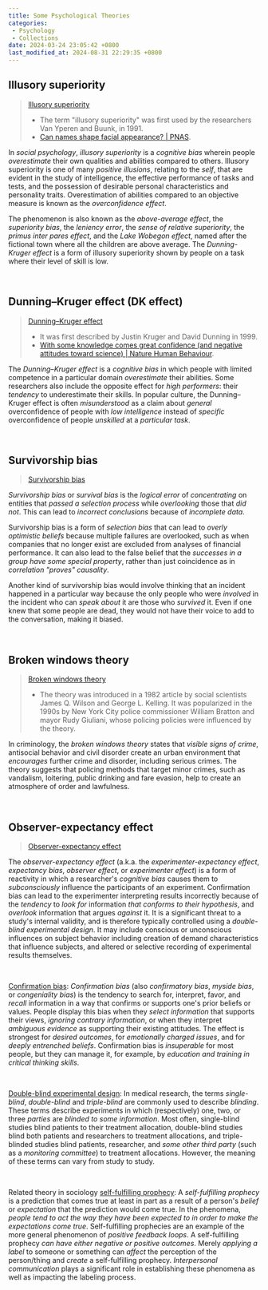 ```yaml
---
title: Some Psychological Theories
categories:
 - Psychology
 - Collections
date: 2024-03-24 23:05:42 +0800
last_modified_at: 2024-08-31 22:29:35 +0800
---
```


## Illusory superiority

> [Illusory superiority](https://en.wikipedia.org/wiki/Illusory_superiority)
>
> - The term "illusory superiority" was first used by the researchers Van Yperen and Buunk, in 1991.
> - [Can names shape facial appearance? \| PNAS](https://www.pnas.org/doi/10.1073/pnas.2405334121).

In <i class="term">social psychology</i>, <i class="term">illusory superiority</i> is a <i class="term">cognitive bias</i> wherein people <i class="emphasize">overestimate</i> their own qualities and abilities compared to others. Illusory superiority is one of many <i class="term">positive illusions</i>, relating to the <i class="term">self</i>, that are evident in the study of intelligence, the effective performance of tasks and tests, and the possession of desirable personal characteristics and personality traits. Overestimation of abilities compared to an objective measure is known as the <i class="term">overconfidence effect</i>.

The phenomenon is also known as the <i class="term">above-average effect</i>, the <i class="term">superiority bias</i>, the <i class="term">leniency error</i>, the <i class="term">sense of relative superiority</i>, the <i class="term">primus inter pares effect</i>, and the <i class="term">Lake Wobegon effect</i>, named after the fictional town where all the children are above average. The <i class="term">Dunning-Kruger effect</i> is a form of illusory superiority shown by people on a task where their level of skill is low.

<br>

## Dunning–Kruger effect (DK effect)

> [Dunning–Kruger effect](https://en.wikipedia.org/wiki/Dunning%E2%80%93Kruger_effect)
>
> - It was first described by Justin Kruger and David Dunning in 1999.
> - [With some knowledge comes great confidence (and negative attitudes toward science) \| Nature Human Behaviour](https://www.nature.com/articles/s41562-023-01678-7?utm_medium=organic_social&utm_source=wechat&utm_campaign=CONR_NAJRN_ATT1_AP_CNCM_002E6_nfh).

The <i class="term">Dunning–Kruger effect</i> is a <i class="term">cognitive bias</i> in which people with limited competence in a particular domain <i class="emphasize">overestimate</i> their abilities. Some researchers also include the opposite effect for <i class="emphasize">high performers</i>: their <i class="emphasize">tendency</i> to underestimate their skills. In popular culture, the Dunning–Kruger effect is often <i class="emphasize">misunderstood</i> as a claim about <i class="emphasize">general</i> overconfidence of people with <i class="emphasize">low intelligence</i> instead of <i class="emphasize">specific</i> overconfidence of people <i class="emphasize">unskilled</i> at a <i class="emphasize">particular task</i>.

<br>

## Survivorship bias

> [Survivorship bias](https://en.wikipedia.org/wiki/Survivorship_bias)

<i class="term">Survivorship bias</i> or <i class="term">survival bias</i> is the <i class="term">logical error</i> of <i class="emphasize">concentrating</i> on entities that <i class="emphasize">passed a selection process</i> while <i class="emphasize">overlooking</i> those that <i class="emphasize">did not</i>. This can lead to <i class="emphasize">incorrect conclusions</i> because of <i class="emphasize">incomplete data</i>.

Survivorship bias is a form of <i class="term">selection bias</i> that can lead to <i class="emphasize">overly optimistic beliefs</i> because multiple failures are overlooked, such as when companies that no longer exist are excluded from analyses of financial performance. It can also lead to the false belief that the <i class="emphasize">successes in a group have some special property</i>, rather than just coincidence as in <i class="emphasize">correlation "proves" causality</i>.

Another kind of survivorship bias would involve thinking that an incident happened in a particular way because the only people who were <i class="emphasize">involved</i> in the incident who can <i class="emphasize">speak about</i> it are those who <i class="emphasize">survived</i> it. Even if one knew that some people are dead, they would not have their voice to add to the conversation, making it biased.

<br>

## Broken windows theory

> [Broken windows theory](https://en.wikipedia.org/wiki/Broken_windows_theory)
>
> - The theory was introduced in a 1982 article by social scientists James Q. Wilson and George L. Kelling. It was popularized in the 1990s by New York City police commissioner William Bratton and mayor Rudy Giuliani, whose policing policies were influenced by the theory.

In criminology, the <i class="term">broken windows theory</i> states that <i class="emphasize">visible signs of crime</i>, antisocial behavior and civil disorder create an urban environment that <i class="emphasize">encourages</i> further crime and disorder, including serious crimes. The theory suggests that policing methods that target minor crimes, such as vandalism, loitering, public drinking and fare evasion, help to create an atmosphere of order and lawfulness.

<br>

## Observer-expectancy effect

> [Observer-expectancy effect](https://en.wikipedia.org/wiki/Observer-expectancy_effect)

The <i class="term">observer-expectancy effect</i> (a.k.a. the <i class="term">experimenter-expectancy effect</i>, <i class="term">expectancy bias</i>, <i class="term">observer effect</i>, or <i class="term">experimenter effect</i>) is a form of reactivity in which a researcher's <i class="term">cognitive bias</i> causes them to <i class="emphasize">subconsciously</i> influence the participants of an experiment. Confirmation bias can lead to the experimenter interpreting results incorrectly because of the <i class="emphasize">tendency</i> to <i class="emphasize">look for</i> information <i class="emphasize">that conforms to their hypothesis</i>, and <i class="emphasize">overlook</i> information that argues <i class="emphasize">against</i> it. It is a significant threat to a study's internal validity, and is therefore typically controlled using a <i class="term">double-blind experimental design</i>. It may include conscious or unconscious influences on subject behavior including creation of demand characteristics that influence subjects, and altered or selective recording of experimental results themselves.

<br>

[Confirmation bias](https://en.wikipedia.org/wiki/Confirmation_bias): <i class="term">Confirmation bias</i> (also <i class="term">confirmatory bias</i>, <i class="term">myside bias</i>, or <i class="term">congeniality bias</i>) is the tendency to search for, interpret, favor, and <i class="emphasize">recall</i> information in a way that confirms or supports one's prior beliefs or values. People display this bias when they <i class="emphasize">select information</i> that supports their views, <i class="emphasize">ignoring contrary information</i>, or when they interpret <i class="emphasize">ambiguous evidence</i> as supporting their existing attitudes. The effect is strongest for <i class="emphasize">desired outcomes</i>, for <i class="emphasize">emotionally charged issues</i>, and for <i class="emphasize">deeply entrenched beliefs</i>. Confirmation bias is <i class="emphasize">insuperable</i> for most people, but they can manage it, for example, by <i class="emphasize">education and training in critical thinking skills</i>.

<br>

[Double-blind experimental design](https://en.wikipedia.org/wiki/Blinded_experiment#Terminology): In medical research, the terms <i class="term">single-blind</i>, <i class="term">double-blind</i> and <i class="term">triple-blind</i> are commonly used to describe <i class="term">blinding</i>. These terms describe experiments in which (respectively) one, two, or three <i class="emphasize">parties</i> are <i class="emphasize">blinded to some information</i>. Most often, single-blind studies blind patients to their treatment allocation, double-blind studies blind both patients and researchers to treatment allocations, and triple-blinded studies blind patients, researcher, and <i class="emphasize">some other third party</i> (such as a <i class="emphasize">monitoring committee</i>) to treatment allocations. However, the meaning of these terms can vary from study to study.

<br>


Related theory in sociology [self-fulfilling prophecy](https://en.wikipedia.org/wiki/Self-fulfilling_prophecy): A <i class="term">self-fulfilling prophecy</i> is a prediction that comes true at least in part as a result of a person's <i class="emphasize">belief</i> or <i class="emphasize">expectation</i> that the prediction would come true. In the phenomena, <i class="emphasize">people tend to act the way they have been expected to in order to make the expectations come true</i>. Self-fulfilling prophecies are an example of the more general phenomenon of <i class="term">positive feedback loops</i>. A self-fulfilling prophecy <i class="emphasize">can have either negative or positive outcomes</i>. Merely <i class="emphasize">applying a label</i> to someone or something can <i class="emphasize">affect</i> the perception of the person/thing and <i class="emphasize">create</i> a self-fulfilling prophecy. <i class="emphasize">Interpersonal communication</i> plays a significant role in establishing these phenomena as well as impacting the labeling process.
